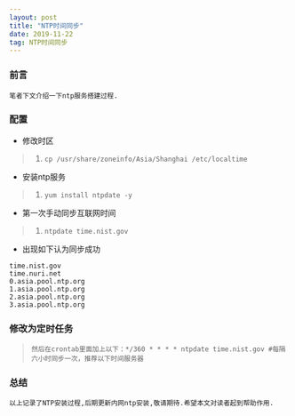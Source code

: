 ```yaml
---
layout: post
title: "NTP时间同步"
date: 2019-11-22
tag: NTP时间同步
---
```


### 前言
    
	笔者下文介绍一下ntp服务搭建过程.
		  
### 配置

* 修改时区

> 1. `cp /usr/share/zoneinfo/Asia/Shanghai /etc/localtime`

* 安装ntp服务

> 1. `yum install ntpdate -y`

* 第一次手动同步互联网时间

> 1. `ntpdate time.nist.gov`

* 出现如下认为同步成功

```
time.nist.gov  
time.nuri.net  
0.asia.pool.ntp.org  
1.asia.pool.ntp.org  
2.asia.pool.ntp.org  
3.asia.pool.ntp.org

```

### 修改为定时任务

> `然后在crontab里面加上以下：*/360 * * * * ntpdate time.nist.gov #每隔六小时同步一次，推荐以下时间服务器`


### 总结

	以上记录了NTP安装过程,后期更新内网ntp安装,敬请期待.希望本文对读者起到帮助作用.
